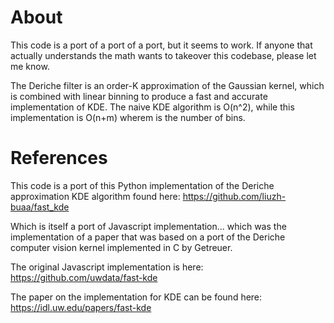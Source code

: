 # About

This code is a port of a port of a port, but it seems to work. If anyone
that actually understands the math wants to takeover this codebase, please let me know.

The Deriche filter is an order-K approximation of the Gaussian kernel, which is
combined with linear binning to produce a fast and accurate implementation of KDE.
The naive KDE algorithm is O(n^2), while this implementation is O(n+m) wherem is the
number of bins.


# References

This code is a port of this Python implementation of the Deriche approximation KDE algorithm found here:
https://github.com/liuzh-buaa/fast_kde

Which is itself a port of Javascript implementation... which was the implementation of a paper
that was based on a port of the Deriche computer vision kernel implemented in C by Getreuer.

The original Javascript implementation is here:
https://github.com/uwdata/fast-kde

The paper on the implementation for KDE can be found here:
https://idl.uw.edu/papers/fast-kde
